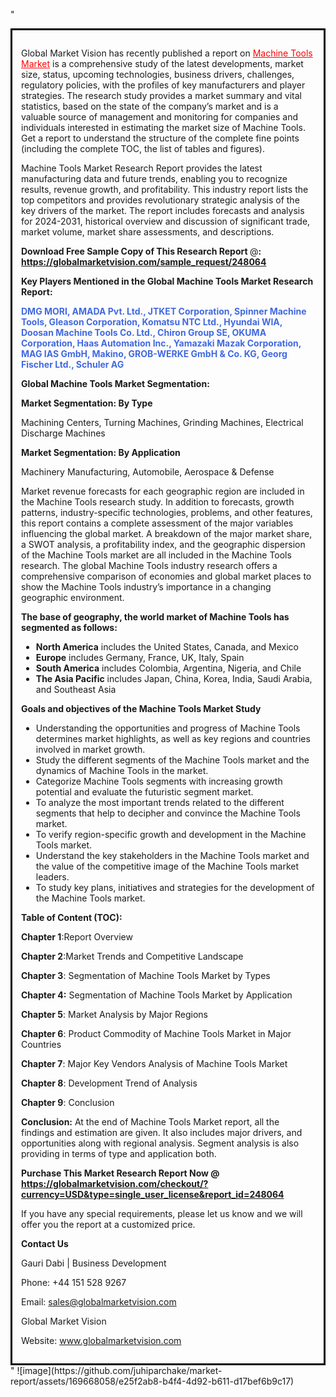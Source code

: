 "<div style='border: 3px solid black; padding: 1em;'>

Global Market Vision has recently published a report on <a style='color: #ff0000;' href='https://globalmarketvision.com/reports/global-machine-tools-market/248064'>Machine Tools Market</a> is a comprehensive study of the latest developments, market size, status, upcoming technologies, business drivers, challenges, regulatory policies, with the profiles of key manufacturers and player strategies. The research study provides a market summary and vital statistics, based on the state of the company’s market and is a valuable source of management and monitoring for companies and individuals interested in estimating the market size of Machine Tools. Get a report to understand the structure of the complete fine points (including the complete TOC, the list of tables and figures).

Machine Tools Market Research Report provides the latest manufacturing data and future trends, enabling you to recognize results, revenue growth, and profitability. This industry report lists the top competitors and provides revolutionary strategic analysis of the key drivers of the market. The report includes forecasts and analysis for 2024-2031, historical overview and discussion of significant trade, market volume, market share assessments, and descriptions.

<strong>Download Free Sample Copy of This Research Report </strong>@<strong>:</strong><strong> <a style='color: #ff0000;' href='https://globalmarketvision.com/sample_request/248064?utm_source=linkedinPulse&utm_medium=Juhi&utm_campaign=Juhi'><strong>https://globalmarketvision.com/sample_request/248064</strong></a></strong>

<strong>Key Players Mentioned in the Global Machine Tools Market Research Report:</strong>

<strong style='color: #4169e1;'>DMG MORI, AMADA Pvt. Ltd., JTKET Corporation, Spinner Machine Tools, Gleason Corporation, Komatsu NTC Ltd., Hyundai WIA, Doosan Machine Tools Co. Ltd., Chiron Group SE, OKUMA Corporation, Haas Automation Inc., Yamazaki Mazak Corporation, MAG IAS GmbH, Makino, GROB-WERKE GmbH & Co. KG, Georg Fischer Ltd., Schuler AG</strong>

<strong>Global Machine Tools Market Segmentation:</strong>

<strong>Market Segmentation: By Type</strong>

Machining Centers, Turning Machines, Grinding Machines, Electrical Discharge Machines

<strong>Market Segmentation: By Application</strong>

Machinery Manufacturing, Automobile, Aerospace & Defense

Market revenue forecasts for each geographic region are included in the Machine Tools research study. In addition to forecasts, growth patterns, industry-specific technologies, problems, and other features, this report contains a complete assessment of the major variables influencing the global market. A breakdown of the major market share, a SWOT analysis, a profitability index, and the geographic dispersion of the Machine Tools market are all included in the Machine Tools research. The global Machine Tools industry research offers a comprehensive comparison of economies and global market places to show the Machine Tools industry’s importance in a changing geographic environment.

<strong>The base of geography, the world market of Machine Tools has segmented as follows:</strong>
<ul>
  <li><strong>North America</strong> includes the United States, Canada, and Mexico</li>
  <li><strong>Europe</strong> includes Germany, France, UK, Italy, Spain</li>
  <li><strong>South America</strong> includes Colombia, Argentina, Nigeria, and Chile</li>
  <li><strong>The Asia Pacific</strong> includes Japan, China, Korea, India, Saudi Arabia, and Southeast Asia</li>
</ul>
<strong>Goals and objectives of the Machine Tools Market Study</strong>
<ul>
  <li>Understanding the opportunities and progress of Machine Tools determines market highlights, as well as key regions and countries involved in market growth.</li>
  <li>Study the different segments of the Machine Tools market and the dynamics of Machine Tools in the market.</li>
  <li>Categorize Machine Tools segments with increasing growth potential and evaluate the futuristic segment market.</li>
  <li>To analyze the most important trends related to the different segments that help to decipher and convince the Machine Tools market.</li>
  <li>To verify region-specific growth and development in the Machine Tools market.</li>
  <li>Understand the key stakeholders in the Machine Tools market and the value of the competitive image of the Machine Tools market leaders.</li>
  <li>To study key plans, initiatives and strategies for the development of the Machine Tools market.</li>
</ul>
<strong>Table of Content (TOC): </strong>

<strong>Chapter 1</strong>:Report Overview

<strong>Chapter 2</strong>:Market Trends and Competitive Landscape

<strong>Chapter 3</strong>: Segmentation of Machine Tools Market by Types

<strong>Chapter 4:</strong> Segmentation of Machine Tools Market by Application

<strong>Chapter 5</strong>: Market Analysis by Major Regions

<strong>Chapter 6</strong>: Product Commodity of Machine Tools Market in Major Countries

<strong>Chapter 7</strong>: Major Key Vendors Analysis of Machine Tools Market

<strong>Chapter 8</strong>: Development Trend of Analysis

<strong>Chapter 9</strong>: Conclusion

<strong>Conclusion:</strong> At the end of Machine Tools Market report, all the findings and estimation are given. It also includes major drivers, and opportunities along with regional analysis. Segment analysis is also providing in terms of type and application both.

<strong>Purchase This Market Research Report Now @</strong><strong> <strong><a style='color: #ff0000;' href='https://globalmarketvision.com/checkout/?currency=USD&type=single_user_license&report_id=248064?utm_source=linkedinPulse&utm_medium=Juhi&utm_campaign=Juhi'>https://globalmarketvision.com/checkout/?currency=USD&type=single_user_license&report_id=248064</a></strong>
</strong>

If you have any special requirements, please let us know and we will offer you the report at a customized price.

<strong>Contact Us</strong>

Gauri Dabi | Business Development

Phone: +44 151 528 9267

Email: <a href='mailto:sales@globalmarketvision.com'>sales@globalmarketvision.com</a>

Global Market Vision

Website: <a href='http://www.globalmarketvision.com/'>www.globalmarketvision.com</a>

</div>"
![image](https://github.com/juhiparchake/market-report/assets/169668058/e25f2ab8-b4f4-4d92-b611-d17bef6b9c17)
